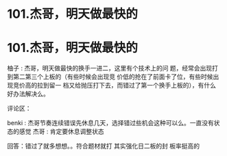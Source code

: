 # 101.杰哥，明天做最快的

# 101.杰哥，明天做最快的

柚子 : 杰哥，明天做最快的换手一进二，这里有个技术上的问 题，经常会出现打到第二第三个上板的（有些时候会出现竞 价低的抢在了前面卡了位，有些时候出现竞价高的拉到留一 档又给抛压打下去，而错过了第一个换手上板的），有什么 好办法解决么。

评论区：

benki : 杰哥节奏连续错误先休息几天，选择错过些机会这种可以么。一直没有状态的感觉 杰哥 : 肯定要休息调整状态

回答：错过了就多想想。。符合题材就打 其实强化日二板的封 板率挺高的